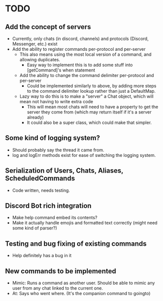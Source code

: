 # TODO
## Add the concept of servers
- Currently, only chats (in discord, channels) and protocols (Discord, Messenger, etc.) exist
- Add the ability to register commands per-protocol and per-server
    - This also means using the most local version of a command, and allowing duplicates.
        - Easy way to implement this is to add some stuff into [getCommand]'s when statement
    - Add the ability to change the command delimiter per-protocol and per-server
        - Could be implemented similarly to above, by adding more steps to the command delimiter lookup rather than just
          a DefaultMap.
    - Lazy way to do this is to make a "server" a Chat object, which will mean not having to write extra code
        - This will mean most chats will need to have a property to get the server they come from (which may return
          itself if it's a server already)
        - It could also be a super class, which could make that simpler.
## Some kind of logging system?
- Should probably say the thread it came from.
- log and logErr methods exist for ease of switching the logging system.
## Serialization of Users, Chats, Aliases, ScheduledCommands
- Code written, needs testing.
## Discord Bot rich integration
- Make help command embed its contents?
- Make it actually handle emojis and formatted text correctly (might need some kind of parser?)
## Testing and bug fixing of existing commands
- Help definitely has a bug in it
## New commands to be implemented
- Mimic: Runs a command as another user. Should be able to mimic any user from any chat linked to the current one.
- At: Says who went where. (It's the companion command to goingto)
